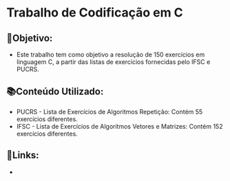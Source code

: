 # Trabalho de Codificação em C

📌Objetivo:
-
- Este trabalho tem como objetivo a resolução de 150 exercícios em linguagem C, a partir das listas de exercícios fornecidas pelo IFSC e PUCRS.

📚Conteúdo Utilizado:
- 
- PUCRS - Lista de Exercícios de Algoritmos Repetição: Contém 55 exercícios diferentes.
- IFSC - Lista de Exercícios de Algoritmos Vetores e Matrizes: Contém 152 exercícios diferentes.

🔗Links:
-
-